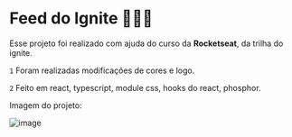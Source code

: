 # Feed do Ignite 🦄🍭🍦
Esse projeto foi realizado com ajuda do curso da **Rocketseat**, da trilha do ignite.






`1` Foram realizadas modificações de cores e logo.

`2` Feito em react, typescript, module css, hooks do react, phosphor.


Imagem do projeto: 


![image](https://github.com/Isabela-Silva/feed-do-ignite/assets/72450422/12032b05-1b56-4e6f-b68e-448664c21891)




